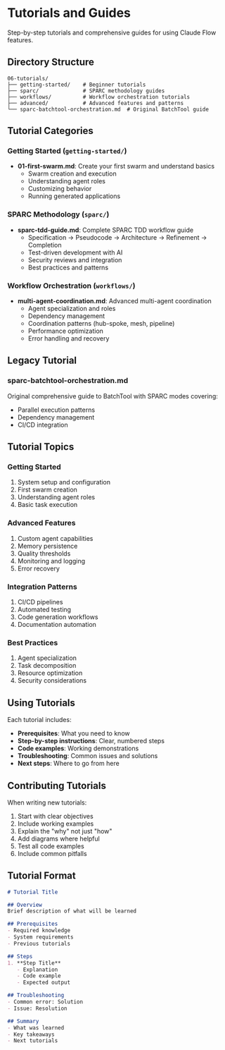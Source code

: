 # Tutorials and Guides

Step-by-step tutorials and comprehensive guides for using Claude Flow features.

## Directory Structure

```
06-tutorials/
├── getting-started/    # Beginner tutorials
├── sparc/              # SPARC methodology guides
├── workflows/          # Workflow orchestration tutorials
├── advanced/           # Advanced features and patterns
└── sparc-batchtool-orchestration.md  # Original BatchTool guide
```

## Tutorial Categories

### Getting Started (`getting-started/`)

- **01-first-swarm.md**: Create your first swarm and understand basics
  - Swarm creation and execution
  - Understanding agent roles
  - Customizing behavior
  - Running generated applications

### SPARC Methodology (`sparc/`)

- **sparc-tdd-guide.md**: Complete SPARC TDD workflow guide
  - Specification → Pseudocode → Architecture → Refinement → Completion
  - Test-driven development with AI
  - Security reviews and integration
  - Best practices and patterns

### Workflow Orchestration (`workflows/`)

- **multi-agent-coordination.md**: Advanced multi-agent coordination
  - Agent specialization and roles
  - Dependency management
  - Coordination patterns (hub-spoke, mesh, pipeline)
  - Performance optimization
  - Error handling and recovery

## Legacy Tutorial

### sparc-batchtool-orchestration.md

Original comprehensive guide to BatchTool with SPARC modes covering:

- Parallel execution patterns
- Dependency management
- CI/CD integration

## Tutorial Topics

### Getting Started

1. System setup and configuration
2. First swarm creation
3. Understanding agent roles
4. Basic task execution

### Advanced Features

1. Custom agent capabilities
2. Memory persistence
3. Quality thresholds
4. Monitoring and logging
5. Error recovery

### Integration Patterns

1. CI/CD pipelines
2. Automated testing
3. Code generation workflows
4. Documentation automation

### Best Practices

1. Agent specialization
2. Task decomposition
3. Resource optimization
4. Security considerations

## Using Tutorials

Each tutorial includes:

- **Prerequisites**: What you need to know
- **Step-by-step instructions**: Clear, numbered steps
- **Code examples**: Working demonstrations
- **Troubleshooting**: Common issues and solutions
- **Next steps**: Where to go from here

## Contributing Tutorials

When writing new tutorials:

1. Start with clear objectives
2. Include working examples
3. Explain the "why" not just "how"
4. Add diagrams where helpful
5. Test all code examples
6. Include common pitfalls

## Tutorial Format

```markdown
# Tutorial Title

## Overview
Brief description of what will be learned

## Prerequisites
- Required knowledge
- System requirements
- Previous tutorials

## Steps
1. **Step Title**
   - Explanation
   - Code example
   - Expected output

## Troubleshooting
- Common error: Solution
- Issue: Resolution

## Summary
- What was learned
- Key takeaways
- Next tutorials
```
